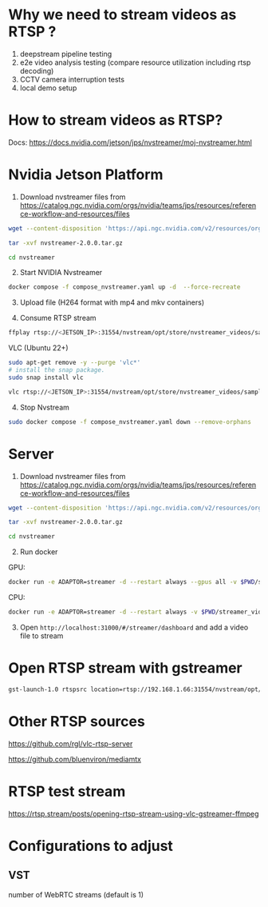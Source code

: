 # Why we need to stream videos as RTSP ? 

1. deepstream pipeline testing
2. e2e video analysis testing (compare resource utilization including rtsp decoding)
3. CCTV camera interruption tests
4. local demo setup

# How to stream videos as RTSP?

Docs: https://docs.nvidia.com/jetson/jps/nvstreamer/moj-nvstreamer.html


# Nvidia Jetson Platform 

1. Download nvstreamer files from 
https://catalog.ngc.nvidia.com/orgs/nvidia/teams/jps/resources/reference-workflow-and-resources/files

```bash
wget --content-disposition 'https://api.ngc.nvidia.com/v2/resources/org/nvidia/team/jps/reference-workflow-and-resources/2.0.0/files?redirect=true&path=nvstreamer-2.0.0.tar.gz' -O nvstreamer-2.0.0.tar.gz

tar -xvf nvstreamer-2.0.0.tar.gz

cd nvstreamer
```

2. Start NVIDIA Nvstreamer

```bash
docker compose -f compose_nvstreamer.yaml up -d  --force-recreate
```

3. Upload file (H264 format with mp4 and mkv containers)

4. Consume RTSP stream 

```bash
ffplay rtsp://<JETSON_IP>:31554/nvstream/opt/store/nvstreamer_videos/sample_1080p_h264.mp4
```

VLC (Ubuntu 22+)

```bash
sudo apt-get remove -y --purge 'vlc*'
# install the snap package.
sudo snap install vlc

vlc rtsp://<JETSON_IP>:31554/nvstream/opt/store/nvstreamer_videos/sample_1080p_h264.mp4
```


4. Stop Nvstream 

```bash
sudo docker compose -f compose_nvstreamer.yaml down --remove-orphans
```


# Server


1. Download nvstreamer files from 
https://catalog.ngc.nvidia.com/orgs/nvidia/teams/jps/resources/reference-workflow-and-resources/files

```bash
wget --content-disposition 'https://api.ngc.nvidia.com/v2/resources/org/nvidia/team/jps/reference-workflow-and-resources/2.0.0/files?redirect=true&path=nvstreamer-2.0.0.tar.gz' -O nvstreamer-2.0.0.tar.gz

tar -xvf nvstreamer-2.0.0.tar.gz

cd nvstreamer
```

2. Run docker

GPU:
```bash
docker run -e ADAPTOR=streamer -d --restart always --gpus all -v $PWD/streamer_videos:/opt/store/nvstreamer_videos  -v $PWD/config/nvstreamer/:/home/vst/vst_release/updated_configs/ --net=host nvcr.io/nvidia/jps/vst:1.3.0-24.08.1-x86_64 --vstConfigFile /home/vst/vst_release/updated_configs/vst_config.json
```

CPU:
```bash
docker run -e ADAPTOR=streamer -d --restart always -v $PWD/streamer_videos:/opt/store/nvstreamer_videos  -v $PWD/config/nvstreamer/:/home/vst/vst_release/updated_configs/ --net=host nvcr.io/nvidia/jps/vst:1.3.0-24.08.1-x86_64 --vstConfigFile /home/vst/vst_release/updated_configs/vst_config.json
```

3. Open `http://localhost:31000/#/streamer/dashboard` and add a video file to stream


# Open RTSP stream with gstreamer 

```bash
gst-launch-1.0 rtspsrc location=rtsp://192.168.1.66:31554/nvstream/opt/store/nvstreamer_videos/sample_1080p_h264.mp4 latency=100 ! queue ! rtph264depay ! h264parse ! avdec_h264 ! videoconvert ! videoscale ! video/x-raw,width=640,height=480 ! autovideosink
```

# Other RTSP sources

https://github.com/rgl/vlc-rtsp-server

https://github.com/bluenviron/mediamtx


# RTSP test stream 

https://rtsp.stream/posts/opening-rtsp-stream-using-vlc-gstreamer-ffmpeg




# Configurations to adjust 


## VST

number of WebRTC streams (default is 1)